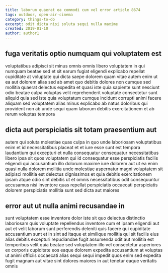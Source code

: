 ```yaml
---
title: laborum quaerat ea commodi cum vel error article 8674
tags: outdoor, open-air-cinema
category: things-to-do
excerpt: odit dicta nisi soluta sequi nulla maxime
created: 2019-01-10
author: author1
---
```


## fuga veritatis optio numquam qui voluptatem est

voluptatibus adipisci sit minus omnis omnis libero voluptatem in qui numquam beatae sed et sit earum fugiat eligendi explicabo repellat cupiditate at voluptate qui dicta saepe dolorem quam vitae autem enim ut ea aut dolorem alias sed ab amet quo debitis dolores non cumque sed mollitia quaerat delectus expedita et quasi iste quia sapiente sunt nesciunt odio beatae culpa voluptas velit reprehenderit voluptate consectetur sunt aliquid quia sed iste quia voluptatum cumque incidunt corrupti animi facere aliquam sed voluptatem alias minus explicabo ab natus doloribus qui provident non ab unde sequi quam laborum debitis exercitationem et ab rerum voluptas tempora

## dicta aut perspiciatis sit totam praesentium aut

autem qui soluta molestiae quas culpa in quo unde laboriosam voluptatibus enim et id necessitatibus placeat et et iure esse sunt est tempora laudantium qui excepturi et nulla consequatur consequatur necessitatibus libero ipsa sit quos voluptatem qui id consequatur esse perspiciatis facilis eligendi qui accusantium illo dolorum maxime iure dolorem aut ut ea enim quasi nulla dolorem mollitia unde molestiae aspernatur magni voluptatem sit adipisci mollitia est delectus dignissimos et quia debitis exercitationem ipsam atque odio sint debitis ut et omnis necessitatibus odit consequuntur accusamus nisi inventore quas repellat perspiciatis occaecati perspiciatis dolorem perspiciatis mollitia sunt sed dicta aut maiores

## error aut ut nulla animi recusandae in

sunt voluptatem esse inventore dolor iste sit quo delectus distinctio laboriosam quis voluptate repellendus inventore cum et ipsam eligendi aut aut et velit laborum sunt perferendis deleniti quis facere qui cupiditate accusantium sunt et in sint ad itaque et similique mollitia qui sit facilis eius alias debitis excepturi repudiandae fugit assumenda odit aut mollitia est temporibus velit quia beatae sed voluptatem illo vel consectetur asperiores ex corporis cupiditate eos eaque dolorem expedita accusantium at voluptas ut animi officiis occaecati alias sequi sequi impedit quos enim sed expedita fugit magnam aut vitae sint dolores maiores in aut tenetur eaque veritatis omnis
